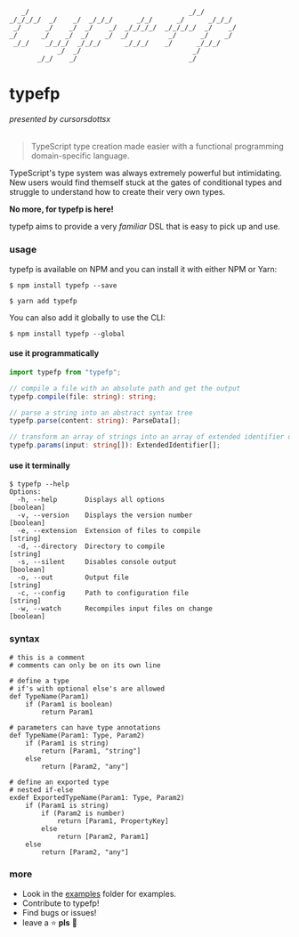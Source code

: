 ```
   _/                                        _/_/
_/_/_/_/  _/    _/  _/_/_/      _/_/      _/      _/_/_/
 _/      _/    _/  _/    _/  _/_/_/_/  _/_/_/_/  _/    _/
_/      _/    _/  _/    _/  _/          _/      _/    _/
 _/_/    _/_/_/  _/_/_/      _/_/_/    _/      _/_/_/
            _/  _/                            _/
       _/_/    _/                            _/
```

# typefp

###### presented by cursorsdottsx

> TypeScript type creation made easier with a functional programming domain-specific language.

TypeScript's type system was always extremely powerful but intimidating.
New users would find themself stuck at the gates of conditional types and struggle to understand how to create their very own types.

**No more, for typefp is here!**

typefp aims to provide a very _familiar_ DSL that is easy to pick up and use.

### usage

typefp is available on NPM and you can install it with either NPM or Yarn:

```
$ npm install typefp --save
```

```
$ yarn add typefp
```

You can also add it globally to use the CLI:

```
$ npm install typefp --global
```

#### use it programmatically

```ts
import typefp from "typefp";

// compile a file with an absolute path and get the output
typefp.compile(file: string): string;

// parse a string into an abstract syntax tree
typefp.parse(content: string): ParseData[];

// transform an array of strings into an array of extended identifier objects
typefp.params(input: string[]): ExtendedIdentifier[];
```

#### use it terminally

```
$ typefp --help
Options:
  -h, --help       Displays all options                                [boolean]
  -v, --version    Displays the version number                         [boolean]
  -e, --extension  Extension of files to compile                        [string]
  -d, --directory  Directory to compile                                 [string]
  -s, --silent     Disables console output                             [boolean]
  -o, --out        Output file                                          [string]
  -c, --config     Path to configuration file                           [string]
  -w, --watch      Recompiles input files on change                    [boolean]
```

### syntax

```
# this is a comment
# comments can only be on its own line

# define a type
# if's with optional else's are allowed
def TypeName(Param1)
    if (Param1 is boolean)
        return Param1

# parameters can have type annotations
def TypeName(Param1: Type, Param2)
    if (Param1 is string)
        return [Param1, "string"]
    else
        return [Param2, "any"]

# define an exported type
# nested if-else
exdef ExportedTypeName(Param1: Type, Param2)
    if (Param1 is string)
        if (Param2 is number)
            return [Param1, PropertyKey]
        else
            return [Param2, Param1]
    else
        return [Param2, "any"]
```

### more

-   Look in the [examples](./examples) folder for examples.
-   Contribute to typefp!
-   Find bugs or issues!
-   leave a ⭐️ **pls** 🥺
